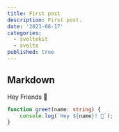 ```yaml
---
title: First post
description: First post.
date: '2023-08-17'
categories:
  - sveltekit
  - svelte
published: true
---
```


## Markdown

Hey Friends 👋

```ts
function greet(name: string) {
	console.log(`Hey ${name}! 👋`);
}
```
